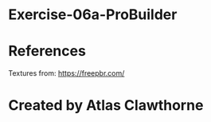 # Exercise-06a-ProBuilder

# References

Textures from: https://freepbr.com/

# Created by Atlas Clawthorne
